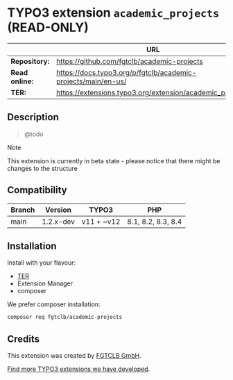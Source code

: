 # TYPO3 extension `academic_projects` (READ-ONLY)

|                  | URL                                                           |
|------------------|---------------------------------------------------------------|
| **Repository:**  | https://github.com/fgtclb/academic-projects                   |
| **Read online:** | https://docs.typo3.org/p/fgtclb/academic-projects/main/en-us/ |
| **TER:**         | https://extensions.typo3.org/extension/academic_projects/     |

## Description

> @todo

> [!NOTE]
> This extension is currently in beta state - please notice that there might be changes to the structure

## Compatibility

| Branch | Version   | TYPO3      | PHP                |
|--------|-----------|------------|--------------------|
| main   | 1.2.x-dev | v11 + ~v12 | 8.1, 8.2, 8.3, 8.4 |

## Installation

Install with your flavour:

* [TER](https://extensions.typo3.org/extension/academic_projects/)
* Extension Manager
* composer

We prefer composer installation:
```bash
composer req fgtclb/academic-projects
```

## Credits

This extension was created by [FGTCLB GmbH](https://www.fgtclb.com/).

[Find more TYPO3 extensions we have developed](https://github.com/fgtclb/).
